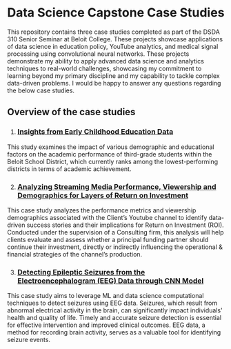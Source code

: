 # Data Science Capstone Case Studies

This repository contains three case studies completed as part of the DSDA 310 Senior Seminar at Beloit College. These projects showcase applications of data science in education policy, YouTube analytics, and medical signal processing using convolutional neural networks. These projects demonstrate my ability to apply advanced data science and analytics techniques to real-world challenges, showcasing my commitment to learning beyond my primary discipline and my capability to tackle complex data-driven problems. I would be happy to answer any questions regarding the below case studies. 

## Overview of the case studies

1. ### **[Insights from Early Childhood Education Data](https://drive.google.com/file/d/11-49UPlcJes_913MUc8_oBSxSheSbzvV/view)**

This study examines the impact of various demographic and educational factors on the academic performance of third-grade students within the Beloit School District, which currently ranks among the lowest-performing districts in terms of academic achievement.


2. ### **[Analyzing Streaming Media Performance, Viewership and Demographics for Layers of Return on Investment](https://drive.google.com/file/d/1e9_EeZXjTf5FPzcKcpr11jrrnonO1N2u/view)**

This case study analyzes the performance metrics and viewership demographics associated with the Client’s Youtube channel to identify data-driven success stories and their implications for Return on Investment (ROI). Conducted under the supervision of a Consulting firm, this analysis will help clients evaluate and assess whether a principal funding partner should continue their investment, directly or indirectly influencing the operational & financial strategies of the channel’s production.

3. ### **[Detecting Epileptic Seizures from the Electroencephalogram (EEG) Data through CNN Model](https://drive.google.com/file/d/108uX7PaabRWZUsdDG_z2ohFYK6r56Puw/view)**

This case study aims to leverage ML and data science computational techniques to detect seizures using EEG data. Seizures, which result from abnormal electrical activity in the brain, can significantly impact individuals' health and quality of life. Timely and accurate seizure detection is essential for effective intervention and improved clinical outcomes. EEG data, a method for recording brain activity, serves as a valuable tool for identifying seizure events.
